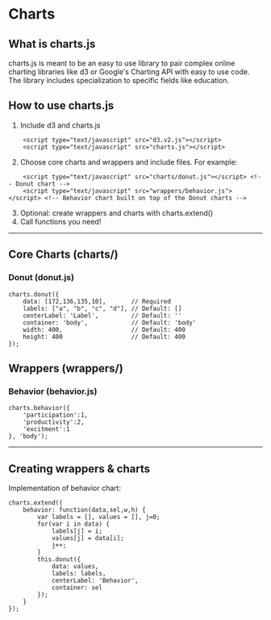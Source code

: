 Charts
=======

## What is charts.js
charts.js is meant to be an easy to use library to pair complex online charting libraries like d3 or Google's Charting API with easy to use code. The library includes specialization to specific fields like education.

## How to use charts.js
1. Include d3 and charts.js  
```
	<script type="text/javascript" src="d3.v2.js"></script>  
	<script type="text/javascript" src="charts.js"></script>
```
2. Choose core charts and wrappers and include files. For example:  
```
	<script type="text/javascript" src="charts/donut.js"></script> <!-- Donut chart -->
	<script type="text/javascript" src="wrappers/behavior.js"></script> <!-- Behavior chart built on top of the Donut charts -->
```
3. Optional: create wrappers and charts with charts.extend()  
4. Call functions you need!

---

## Core Charts (charts/)
### Donut (donut.js)
```
charts.donut({  
    data: [172,136,135,10], 	  // Required  
    labels: ["a", "b", "c", "d"], // Default: []  
    centerLabel: 'Label', 		  // Default: ''  
    container: 'body', 			  // Default: 'body'  
    width: 400, 				  // Default: 400  
    height: 400 				  // Default: 400  
});
```


## Wrappers (wrappers/)
### Behavior (behavior.js)
```
charts.behavior({  
    'participation':1,  
    'productivity':2,  
    'excitment':1  
}, 'body');
```

---

## Creating wrappers & charts
Implementation of behavior chart:  
```
charts.extend({  
	behavior: function(data,sel,w,h) {  
		var labels = [], values = [], j=0;  
		for(var i in data) {  
			labels[j] = i;  
			values[j] = data[i];  
			j++;  
		}  
		this.donut({  
			data: values,  
			labels: labels,  
			centerLabel: 'Behavior',  
			container: sel  
		});  
	}  
});
```
